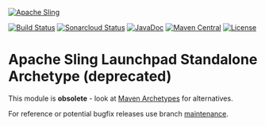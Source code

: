 [![Apache Sling](https://sling.apache.org/res/logos/sling.png)](https://sling.apache.org)

&#32;[![Build Status](https://ci-builds.apache.org/job/Sling/job/modules/job/sling-launchpad-standalone-archetype/job/master/badge/icon)](https://ci-builds.apache.org/job/Sling/job/modules/job/sling-launchpad-standalone-archetype/job/master/)&#32;[![Sonarcloud Status](https://sonarcloud.io/api/project_badges/measure?project=apache_sling-launchpad-standalone-archetype&metric=alert_status)](https://sonarcloud.io/dashboard?id=apache_sling-launchpad-standalone-archetype)&#32;[![JavaDoc](https://www.javadoc.io/badge/org.apache.sling/sling-launchpad-standalone-archetype.svg)](https://www.javadoc.io/doc/org.apache.sling/sling-launchpad-standalone-archetype)&#32;[![Maven Central](https://maven-badges.herokuapp.com/maven-central/org.apache.sling/sling-launchpad-standalone-archetype/badge.svg)](https://search.maven.org/#search%7Cga%7C1%7Cg%3A%22org.apache.sling%22%20a%3A%22sling-launchpad-standalone-archetype%22) [![License](https://img.shields.io/badge/License-Apache%202.0-blue.svg)](https://www.apache.org/licenses/LICENSE-2.0)


# Apache Sling Launchpad Standalone Archetype (deprecated)

This module is **obsolete** - look at [Maven Archetypes](https://sling.apache.org/documentation/development/maven-archetypes.html) for alternatives.

For reference or potential bugfix releases use branch [maintenance](https://github.com/apache/sling-launchpad-standalone-archetype/tree/maintenance).